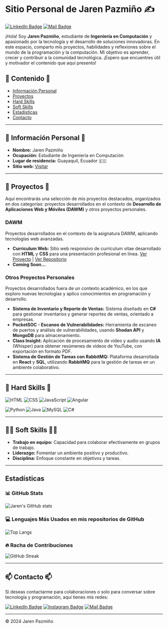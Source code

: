 # Sitio Personal de Jaren Pazmiño ✍️

[![LinkedIn Badge](https://img.shields.io/badge/-Jaren%20Pazmiño-blue?style=flat-square&logo=Linkedin&logoColor=white&link=https://www.linkedin.com/in/jaren-pazmi%C3%B1o-b87359277/)](https://www.linkedin.com/in/jaren-pazmi%C3%B1o-b87359277/) 
[![Mail Badge](https://img.shields.io/badge/-jarapazm@espol.edu.ec-c14438?style=flat-square&logo=Gmail&logoColor=white&link=mailto:jarapazm@espol.edu.ec)](mailto:jarapazm@espol.edu.ec)

¡Hola! Soy **Jaren Pazmiño**, estudiante de **Ingeniería en Computación** y apasionado por la tecnología y el desarrollo de soluciones innovadoras. En este espacio, comparto mis proyectos, habilidades y reflexiones sobre el mundo de la programación y la computación. Mi objetivo es aprender, crecer y contribuir a la comunidad tecnológica. ¡Espero que encuentres útil y motivador el contenido que aquí presento!

## 🔰 Contenido 🔰
- [Información Personal](#-información-personal-)
- [Proyectos](#-proyectos-)
- [Hard Skills](#-hard-skills-)
- [Soft Skills](#-soft-skills-)
- [Estadisticas](#-estadisticas-)
- [Contacto](#-contacto-)

---

## 🤳 Información Personal 🤳
- **Nombre:** Jaren Pazmiño
- **Ocupación:** Estudiante de Ingeniería en Computación
- **Lugar de residencia:** Guayaquil, Ecuador 🇪🇨
- **Sitio web:** [Visitar](https://jarenpol1015.github.io/curriculum/)

---

## 🌟 Proyectos 🌟

Aquí encontrarás una selección de mis proyectos destacados, organizados en dos categorías: proyectos desarrollados en el contexto de **Desarrollo de Aplicaciones Web y Móviles (DAWM)** y otros proyectos personales.

### DAWM
Proyectos desarrollados en el contexto de la asignatura DAWM, aplicando tecnologías web avanzadas.

- **Curriculum Web:** Sitio web responsivo de currículum vitae desarrollado con **HTML** y **CSS** para una presentación profesional en línea. [Ver Proyecto](https://jarenpol1015.github.io/curriculum/) | [Ver Repositorio](https://github.com/jarenpol1015/curriculum)
- **Coming Soon...**


### Otros Proyectos Personales
Proyectos desarrollados fuera de un contexto académico, en los que exploro nuevas tecnologías y aplico conocimientos en programación y desarrollo.

- **Sistema de Inventario y Reporte de Ventas:** Sistema diseñado en **C#** para gestionar inventarios y generar reportes de ventas, orientado a empresas.
- **PocketSOC - Escaneo de Vulnerabilidades:** Herramienta de escaneo de puertos y análisis de vulnerabilidades, usando **Shodan API** y **MongoDB** para almacenamiento.
- **Class Insight:** Aplicación de procesamiento de video y audio usando **IA** (Whisper) para obtener resúmenes de videos de YouTube, con exportación en formato PDF.
- **Sistema de Gestión de Tareas con RabbitMQ:** Plataforma desarrollada en **React** y **SQL**, utilizando **RabbitMQ** para la gestión de tareas en un ambiente colaborativo.

---

## 💪 Hard Skills 💪


![HTML](https://img.shields.io/badge/HTML-E34F26?style=flat-square&logo=html5&logoColor=white)
![CSS](https://img.shields.io/badge/CSS-1572B6?style=flat-square&logo=css3&logoColor=white)
![JavaScript](https://img.shields.io/badge/JavaScript-F7DF1E?style=flat-square&logo=javascript&logoColor=black)
![Angular](https://img.shields.io/badge/Angular-DD0031?style=flat-square&logo=angular&logoColor=white)

![Python](https://img.shields.io/badge/Python-3776AB?style=flat-square&logo=python&logoColor=white)
![Java](https://img.shields.io/badge/Java-007396?style=flat-square&logo=java&logoColor=white)
![MySQL](https://img.shields.io/badge/MySQL-4479A1?style=flat-square&logo=mysql&logoColor=white)
![C#](https://img.shields.io/badge/C%23-239120?style=flat-square&logo=c-sharp&logoColor=white)

---

## 🙋‍♂️ Soft Skills 🙋‍♂️
- **Trabajo en equipo:** Capacidad para colaborar efectivamente en grupos de trabajo.
- **Liderazgo:** Fomentar un ambiente positivo y productivo.
- **Disciplina:** Enfoque constante en objetivos y tareas.

---

## Estadísticas

### 📊 GitHub Stats
![Jaren's GitHub stats](https://github-readme-stats.vercel.app/api?username=jarenpol1015&show_icons=true&theme=radical)

### 💻 Lenguajes Más Usados en mis repositorios de GitHub
![Top Langs](https://github-readme-stats.vercel.app/api/top-langs/?username=jarenpol1015&layout=compact&theme=radical)

### 🔥 Racha de Contribuciones
![GitHub Streak](https://github-readme-streak-stats.herokuapp.com/?user=jarenpol1015&theme=radical)

---

## 📫 Contacto 📫
Si deseas contactarme para colaboraciones o solo para conversar sobre tecnología y programación, aquí tienes mis redes:

[![LinkedIn Badge](https://img.shields.io/badge/-LinkedIn-blue?style=flat-square&logo=Linkedin&logoColor=white&link=https://www.linkedin.com/in/jaren-pazmi%C3%B1o-b87359277/)](https://www.linkedin.com/in/jaren-pazmi%C3%B1o-b87359277/) 
[![Instagram Badge](https://img.shields.io/badge/-Instagram-purple?style=flat-square&logo=Instagram&logoColor=white&link=https://www.instagram.com/1015soluciones/)](https://www.instagram.com/1015soluciones/)
[![Mail Badge](https://img.shields.io/badge/-Correo%20Electrónico-c14438?style=flat-square&logo=Gmail&logoColor=white&link=mailto:jarapazm@espol.edu.ec)](mailto:jarapazm@espol.edu.ec)

---

&copy; 2024 Jaren Pazmiño
